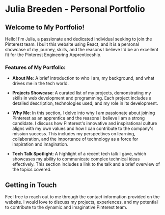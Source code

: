 # Julia Breeden - Personal Portfolio

## Welcome to My Portfolio!

Hello! I'm Julia, a passionate and dedicated individual seeking to join the Pinterest team. I built this website using React, and it is a personal showcase of my journey, skills, and the reasons I believe I'd be an excellent fit for the Pinterest Engineering Apprenticeship.

### Features of My Portfolio:

- **About Me**: A brief introduction to who I am, my background, and what drives me in the tech world.

- **Projects Showcase**: A curated list of my projects, demonstrating my skills in web development and programming. Each project includes a detailed description, technologies used, and my role in its development.

- **Why Me**: In this section, I delve into why I am passionate about joining Pinterest as an apprentice and the reasons I believe I am a strong candidate. I discuss how Pinterest's innovative and inspirational culture aligns with my own values and how I can contribute to the company's mission success. This includes my perspectives on learning, collaboration, and the importance of technology as a force for inspiration and imagination.

- **Tech Talk Spotlight**: A highlight of a recent tech talk I gave, which showcases my ability to communicate complex technical ideas effectively. This section includes a link to the talk and a brief overview of the topics covered.

## Getting in Touch

Feel free to reach out to me through the contact information provided on the website. I would love to discuss my projects, experiences, and my potential to contribute to the dynamic and imaginative Pinterest team.
